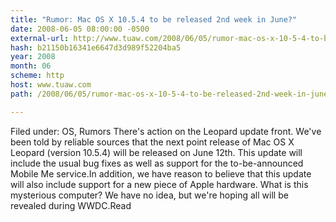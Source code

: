 ```yaml
---
title: "Rumor: Mac OS X 10.5.4 to be released 2nd week in June?"
date: 2008-06-05 08:00:00 -0500
external-url: http://www.tuaw.com/2008/06/05/rumor-mac-os-x-10-5-4-to-be-released-2nd-week-in-june/
hash: b21150b16341e6647d3d989f52204ba5
year: 2008
month: 06
scheme: http
host: www.tuaw.com
path: /2008/06/05/rumor-mac-os-x-10-5-4-to-be-released-2nd-week-in-june/

---
```


Filed under: OS, Rumors     There's action on the Leopard update front. We've been told by reliable sources that the next point release of Mac OS X Leopard (version 10.5.4) will be released on June 12th. This update will include the usual bug fixes as well as support for the to-be-announced Mobile Me service.In addition, we have reason to believe that this update will also include support for a new piece of Apple hardware. What is this mysterious computer? We have no idea, but we're hoping all will be revealed during WWDC.Read
